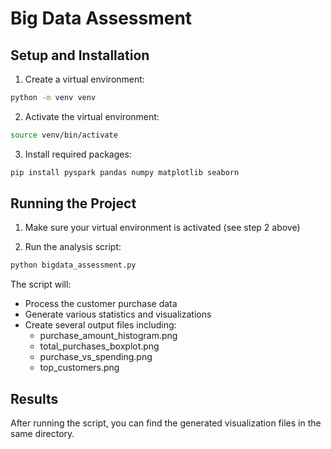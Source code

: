 # Big Data Assessment

## Setup and Installation

1. Create a virtual environment:
```bash
python -m venv venv
```

2. Activate the virtual environment:
```bash
source venv/bin/activate
```

3. Install required packages:
```bash
pip install pyspark pandas numpy matplotlib seaborn
```

## Running the Project

1. Make sure your virtual environment is activated (see step 2 above)

2. Run the analysis script:
```bash
python bigdata_assessment.py
```

The script will:
- Process the customer purchase data
- Generate various statistics and visualizations
- Create several output files including:
  - purchase_amount_histogram.png
  - total_purchases_boxplot.png
  - purchase_vs_spending.png
  - top_customers.png

## Results
After running the script, you can find the generated visualization files in the same directory.
